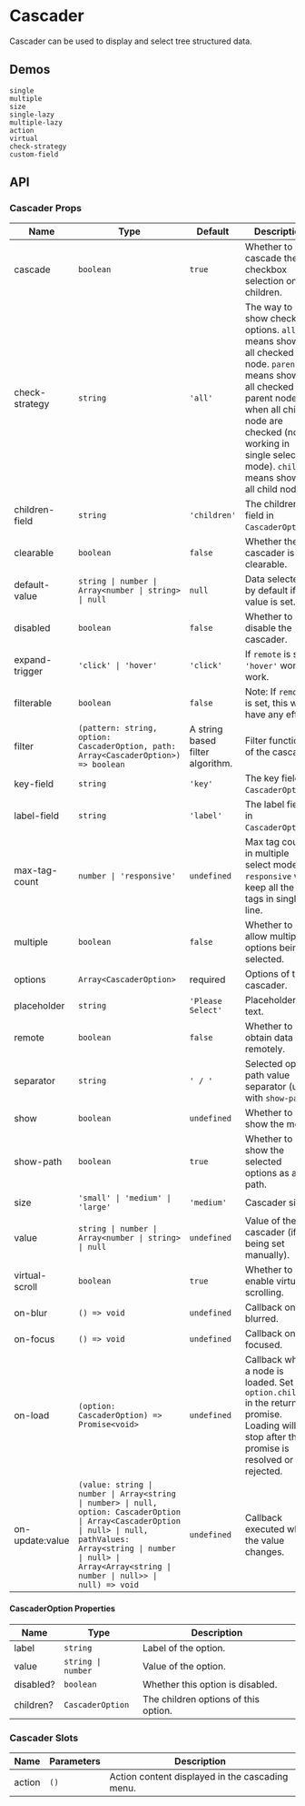 # Cascader

Cascader can be used to display and select tree structured data.

## Demos

```demo
single
multiple
size
single-lazy
multiple-lazy
action
virtual
check-strategy
custom-field
```

## API

### Cascader Props

| Name | Type | Default | Description |
| --- | --- | --- | --- |
| cascade | `boolean` | `true` | Whether to cascade the checkbox selection onto children. |
| check-strategy | `string` | `'all'` | The way to show checked options. `all` means showing all checked node. `parent` means showing all checked parent node when all child node are checked (not working in single select mode). `child` means showing all child node. |
| children-field | `string` | `'children'` | The children field in `CascaderOption`. |
| clearable | `boolean` | `false` | Whether the cascader is clearable. |
| default-value | `string \| number \| Array<number \| string> \| null` | `null` | Data selected by default if no value is set. |
| disabled | `boolean` | `false` | Whether to disable the cascader. |
| expand-trigger | `'click' \| 'hover'` | `'click'` | If `remote` is set, `'hover'` won't work. |
| filterable | `boolean` | `false` | Note: If `remote` is set, this won't have any effect. |
| filter | `(pattern: string, option: CascaderOption, path: Array<CascaderOption>) => boolean` | A string based filter algorithm. | Filter function of the cascader. |
| key-field | `string` | `'key'` | The key field in `CascaderOption`. |
| label-field | `string` | `'label'` | The label field in `CascaderOption`. |
| max-tag-count | `number \| 'responsive'` | `undefined` | Max tag count in multiple select mode. `responsive` will keep all the tags in single line. |
| multiple | `boolean` | `false` | Whether to allow multiple options being selected. |
| options | `Array<CascaderOption>` | required | Options of the cascader. |
| placeholder | `string` | `'Please Select'` | Placeholder text. |
| remote | `boolean` | `false` | Whether to obtain data remotely. |
| separator | `string` | `' / '` | Selected option path value separator (used with `show-path`). |
| show | `boolean` | `undefined` | Whether to show the menu. |
| show-path | `boolean` | `true` | Whether to show the selected options as a path. |
| size | `'small' \| 'medium' \| 'large'` | `'medium'` | Cascader size. |
| value | `string \| number \| Array<number \| string> \| null` | `undefined` | Value of the cascader (if being set manually). |
| virtual-scroll | `boolean` | `true` | Whether to enable virtual scrolling. |
| on-blur | `() => void` | `undefined` | Callback on blurred. |
| on-focus | `() => void` | `undefined` | Callback on focused. |
| on-load | `(option: CascaderOption) => Promise<void>` | `undefined` | Callback when a node is loaded. Set `option.children` in the returned promise. Loading will stop after the promise is resolved or rejected. |
| on-update:value | `(value: string \| number \| Array<string \| number> \| null, option: CascaderOption \| Array<CascaderOption \| null> \| null, pathValues: Array<string \| number \| null> \| Array<Array<string \| number \| null>> \| null) => void` | `undefined` | Callback executed when the value changes. |

#### CascaderOption Properties

| Name      | Type               | Description                          |
| --------- | ------------------ | ------------------------------------ |
| label     | `string`           | Label of the option.                 |
| value     | `string \| number` | Value of the option.                 |
| disabled? | `boolean`          | Whether this option is disabled.     |
| children? | `CascaderOption`   | The children options of this option. |

### Cascader Slots

| Name   | Parameters | Description                                     |
| ------ | ---------- | ----------------------------------------------- |
| action | `()`       | Action content displayed in the cascading menu. |
